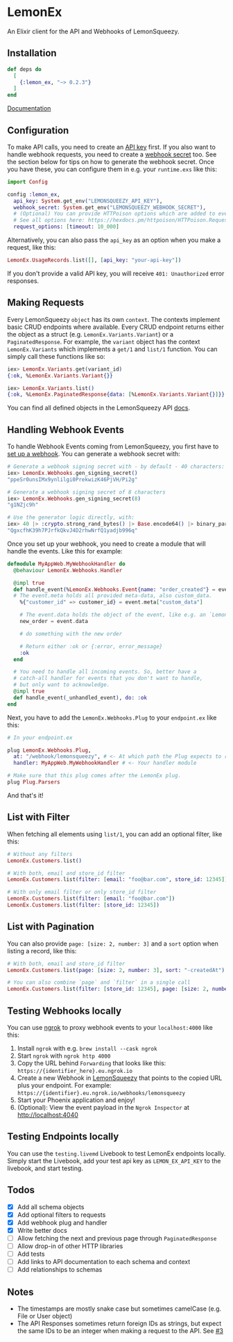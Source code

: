 # LemonEx

An Elixir client for the API and Webhooks of LemonSqueezy.

## Installation

```elixir
def deps do
  [
    {:lemon_ex, "~> 0.2.3"}
  ]
end
```

[Documentation](https://hexdocs.pm/lemon_ex/readme.html)

## Configuration

To make API calls, you need to create an [API key](https://docs.lemonsqueezy.com/docs/guides/developer-guide/getting-started) first. If you also want to handle webhook requests, you need to create a [webhook secret](https://docs.lemonsqueezy.com/api/webhooks) too. See the section below for tips on how to generate the webhook secret. Once you have these, you can configure them in e.g. your `runtime.exs` like this:

```elixir
import Config

config :lemon_ex,
  api_key: System.get_env("LEMONSQUEEZY_API_KEY"),
  webhook_secret: System.get_env("LEMONSQUEEZY_WEBHOOK_SECRET"),
  # (Optional) You can provide HTTPoison options which are added to every request.
  # See all options here: https://hexdocs.pm/httpoison/HTTPoison.Request.html#content
  request_options: [timeout: 10_000]
```

Alternatively, you can also pass the `api_key` as an option when you make a request, like this:

```elixir
LemonEx.UsageRecords.list([], [api_key: "your-api-key"])
```

If you don't provide a valid API key, you will receive `401: Unauthorized` error responses.

## Making Requests

Every LemonSqueezy `object` has its own `context`. The contexts implement basic CRUD endpoints where available. Every CRUD endpoint returns either the object as a struct (e.g. `LemonEx.Variants.Variant`) or a `PaginatedResponse`. For example, the `variant` object has the context `LemonEx.Variants` which implements a `get/1` and `list/1` function. You can simply call these functions like so:

```elixir
iex> LemonEx.Variants.get(variant_id)
{:ok, %LemonEx.Variants.Variant{}}

iex> LemonEx.Variants.list()
{:ok, %LemonEx.PaginatedResponse{data: [%LemonEx.Variants.Variant{}]}}
```

You can find all defined objects in the LemonSqueezy API [docs](https://docs.lemonsqueezy.com/help).

## Handling Webhook Events

To handle Webhook Events coming from LemonSqueezy, you first have to [set up a webhook](https://app.lemonsqueezy.com/settings/webhooks/). You can generate a webhook secret with:

```elixir
# Generate a webhook signing secret with - by default - 40 characters:
iex> LemonEx.Webhooks.gen_signing_secret()
"ppeSr0unsIMx9ynlilgi0PrekwizK46PjVH/Pi2g"

# Generate a webhook signing secret of 8 characters
iex> LemonEx.Webhooks.gen_signing_secret(8)
"g1NZjc9h"

# Use the generator logic directly, with:
iex> 40 |> :crypto.strong_rand_bytes() |> Base.encode64() |> binary_part(0, 40)
"QgxcfhK39h7PJrfkQkvJ4D2rhwNrfQ1yadjb996q"
```

Once you set up your webhook, you need to create a module that will handle the events. Like this for example:

```elixir
defmodule MyAppWeb.MyWebhookHandler do
  @behaviour LemonEx.Webhooks.Handler

  @impl true
  def handle_event(%LemonEx.Webhooks.Event{name: "order_created"} = event) do
  # The event.meta holds all provided meta-data, also custom_data.
    %{"customer_id" => customer_id} = event.meta["custom_data"]

    # The event.data holds the object of the event, like e.g. an `LemonEx.Orders.Order{}`.
    new_order = event.data

    # do something with the new order

    # Return either :ok or {:error, error_message}
    :ok
  end

  # You need to handle all incoming events. So, better have a
  # catch-all handler for events that you don't want to handle,
  # but only want to acknowledge.
  @impl true
  def handle_event(_unhandled_event), do: :ok
end
```

Next, you have to add the `LemonEx.Webhooks.Plug` to your `endpoint.ex` like this:

```elixir
# In your endpoint.ex

plug LemonEx.Webhooks.Plug,
  at: "/webhook/lemonsqueezy", # <- At which path the Plug expects to receive webhooks
  handler: MyAppWeb.MyWebhookHandler # <- Your handler module

# Make sure that this plug comes after the LemonEx plug.
plug Plug.Parsers
```

And that's it!

## List with Filter

When fetching all elements using `list/1`, you can add an optional filter, like this:

```elixir
# Without any filters
LemonEx.Customers.list()

# With both, email and store_id filter
LemonEx.Customers.list(filter: [email: "foo@bar.com", store_id: 12345])

# With only email filter or only store_id filter
LemonEx.Customers.list(filter: [email: "foo@bar.com"])
LemonEx.Customers.list(filter: [store_id: 12345])
```

## List with Pagination

You can also provide `page: [size: 2, number: 3]` and a `sort` option when listing a record, like this:

```elixir
# With both, email and store_id filter
LemonEx.Customers.list(page: [size: 2, number: 3], sort: "-createdAt")

# You can also combine `page` and `filter` in a single call
LemonEx.Customers.list(filter: [store_id: 12345], page: [size: 2, number: 3], sort: "-createdAt,name")
```

## Testing Webhooks locally
You can use [ngrok](https://ngrok.com/) to proxy webhook events to your `localhost:4000` like this:

1. Install `ngrok` with e.g. `brew install --cask ngrok`
2. Start `ngrok` with `ngrok http 4000`
3. Copy the URL behind `Forwarding` that looks like this: `https://{identifier_here}.eu.ngrok.io`
4. Create a new Webhook in [LemonSqueezy](https://app.lemonsqueezy.com/settings/webhooks) that points to the copied URL plus your endpoint. For example: `https://{identifier}.eu.ngrok.io/webhooks/lemonsqueezy`
5. Start your Phoenix application and enjoy!
6. (Optional): View the event payload in the `Ngrok Inspector` at [http://localhost:4040](http://localhost:4040)

## Testing Endpoints locally

You can use the `testing.livemd` Livebook to test LemonEx endpoints locally. Simply start the Livebook, add your test api key as `LEMON_EX_API_KEY` to the livebook, and start testing.

## Todos

- [x] Add all schema objects
- [x] Add optional filters to requests
- [x] Add webhook plug and handler
- [x] Write better docs
- [ ] Allow fetching the next and previous page through `PaginatedResponse`
- [ ] Allow drop-in of other HTTP libraries
- [ ] Add tests
- [ ] Add links to API documentation to each schema and context
- [ ] Add relationships to schemas

## Notes

- The timestamps are mostly snake case but sometimes camelCase (e.g. File or User object)
- The API Responses sometimes return foreign IDs as strings, but expect the same IDs to be an integer when making a request to the API. See [#3](https://github.com/PJUllrich/lemon_ex/issues/3)
